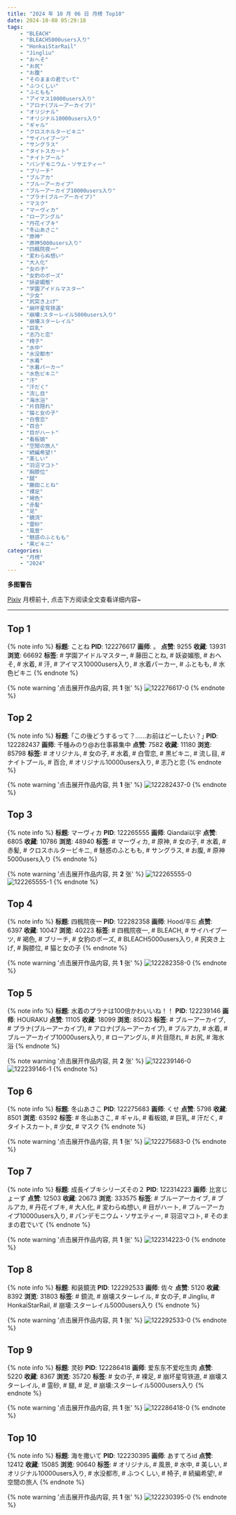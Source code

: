 ```yaml
---
title: "2024 年 10 月 06 日 月榜 Top10"
date: 2024-10-08 05:29:18
tags:
    - "BLEACH"
    - "BLEACH5000users入り"
    - "HonkaiStarRail"
    - "Jingliu"
    - "おへそ"
    - "お尻"
    - "お腹"
    - "そのままの君でいて"
    - "ふつくしい"
    - "ふともも"
    - "アイマス10000users入り"
    - "アロナ(ブルーアーカイブ)"
    - "オリジナル"
    - "オリジナル10000users入り"
    - "ギャル"
    - "クロスホルタービキニ"
    - "サイハイブーツ"
    - "サングラス"
    - "タイトスカート"
    - "ナイトプール"
    - "パンデモニウム・ソサエティー"
    - "ブリーチ"
    - "ブルアカ"
    - "ブルーアーカイブ"
    - "ブルーアーカイブ10000users入り"
    - "プラナ(ブルーアーカイブ)"
    - "マスク"
    - "マーヴィカ"
    - "ローアングル"
    - "丹花イブキ"
    - "冬山あさこ"
    - "原神"
    - "原神5000users入り"
    - "四楓院夜一"
    - "変わらぬ想い"
    - "大人化"
    - "女の子"
    - "女豹のポーズ"
    - "妖姿媚態"
    - "学園アイドルマスター"
    - "少女"
    - "尻突き上げ"
    - "崩坏星穹铁道"
    - "崩壊:スターレイル5000users入り"
    - "崩壊スターレイル"
    - "巨乳"
    - "志乃と恋"
    - "椅子"
    - "水中"
    - "水没都市"
    - "水着"
    - "水着パーカー"
    - "水色ビキニ"
    - "汗"
    - "汗だく"
    - "流し目"
    - "海水浴"
    - "片目隠れ"
    - "猫と女の子"
    - "白雪恋"
    - "百合"
    - "目がハート"
    - "看板娘"
    - "空間の旅人"
    - "続編希望!"
    - "美しい"
    - "羽沼マコト"
    - "胸膝位"
    - "腿"
    - "藤田ことね"
    - "裸足"
    - "褐色"
    - "赤髪"
    - "足"
    - "鏡流"
    - "霊砂"
    - "風景"
    - "魅惑のふともも"
    - "黒ビキニ"
categories:
    - "月榜"
    - "2024"
---
```


<i class="fa fa-triangle-exclamation"></i>**多图警告**<i class="fa fa-triangle-exclamation"></i>

[Pixiv](https://www.pixiv.net/) 月榜前十, 点击下方阅读全文查看详细内容~

<!-- more -->

---

## Top 1

{% note info %}
**标题**: ことね
**PID**: 122276617 **画师**: 。
**点赞**: 9255 **收藏**: 13931 **浏览**: 66692
**标签**: # 学園アイドルマスター, # 藤田ことね, # 妖姿媚態, # おへそ, # 水着, # 汗, # アイマス10000users入り, # 水着パーカー, # ふともも, # 水色ビキニ
{% endnote %}

{% note warning '点击展开作品内容, 共 **1** 张' %}
![122276617-0](https://i.pixiv.re/img-original/img/2024/09/09/11/07/36/122276617_p0.jpg)
{% endnote %}

## Top 2

{% note info %}
**标题**: ｢この後どうするって？……お前はどーしたい？｣
**PID**: 122282437 **画师**: 千種みのり@お仕事募集中
**点赞**: 7582 **收藏**: 11180 **浏览**: 85798
**标签**: # オリジナル, # 女の子, # 水着, # 白雪恋, # 黒ビキニ, # 流し目, # ナイトプール, # 百合, # オリジナル10000users入り, # 志乃と恋
{% endnote %}

{% note warning '点击展开作品内容, 共 **1** 张' %}
![122282437-0](https://i.pixiv.re/img-original/img/2024/09/09/17/08/59/122282437_p0.jpg)
{% endnote %}

## Top 3

{% note info %}
**标题**: マーヴィカ
**PID**: 122265555 **画师**: Qiandai以宇
**点赞**: 6805 **收藏**: 10786 **浏览**: 48940
**标签**: # マーヴィカ, # 原神, # 女の子, # 水着, # 赤髪, # クロスホルタービキニ, # 魅惑のふともも, # サングラス, # お腹, # 原神5000users入り
{% endnote %}

{% note warning '点击展开作品内容, 共 **2** 张' %}
![122265555-0](https://i.pixiv.re/img-original/img/2024/09/09/00/02/46/122265555_p0.jpg)
![122265555-1](https://i.pixiv.re/img-original/img/2024/09/09/00/02/46/122265555_p1.jpg)
{% endnote %}

## Top 4

{% note info %}
**标题**: 四楓院夜一
**PID**: 122282358 **画师**: Hood/후드
**点赞**: 6397 **收藏**: 10047 **浏览**: 40223
**标签**: # 四楓院夜一, # BLEACH, # サイハイブーツ, # 褐色, # ブリーチ, # 女豹のポーズ, # BLEACH5000users入り, # 尻突き上げ, # 胸膝位, # 猫と女の子
{% endnote %}

{% note warning '点击展开作品内容, 共 **1** 张' %}
![122282358-0](https://i.pixiv.re/img-original/img/2024/09/09/17/05/00/122282358_p0.png)
{% endnote %}

## Top 5

{% note info %}
**标题**: 水着のプラナは100倍かわいいね！！
**PID**: 122239146 **画师**: HOURAKU
**点赞**: 11105 **收藏**: 18099 **浏览**: 85023
**标签**: # ブルーアーカイブ, # プラナ(ブルーアーカイブ), # アロナ(ブルーアーカイブ), # ブルアカ, # 水着, # ブルーアーカイブ10000users入り, # ローアングル, # 片目隠れ, # お尻, # 海水浴
{% endnote %}

{% note warning '点击展开作品内容, 共 **2** 张' %}
![122239146-0](https://i.pixiv.re/img-original/img/2024/09/08/08/00/09/122239146_p0.jpg)
![122239146-1](https://i.pixiv.re/img-original/img/2024/09/08/08/00/09/122239146_p1.jpg)
{% endnote %}

## Top 6

{% note info %}
**标题**: 冬山あさこ
**PID**: 122275683 **画师**: くせ
**点赞**: 5798 **收藏**: 8501 **浏览**: 63592
**标签**: # 冬山あさこ, # ギャル, # 看板娘, # 巨乳, # 汗だく, # タイトスカート, # 少女, # マスク
{% endnote %}

{% note warning '点击展开作品内容, 共 **1** 张' %}
![122275683-0](https://i.pixiv.re/img-original/img/2024/09/09/10/00/01/122275683_p0.png)
{% endnote %}

## Top 7

{% note info %}
**标题**: 成長イブキシリーズその２
**PID**: 122314223 **画师**: 比宮じょーず
**点赞**: 12503 **收藏**: 20673 **浏览**: 333575
**标签**: # ブルーアーカイブ, # ブルアカ, # 丹花イブキ, # 大人化, # 変わらぬ想い, # 目がハート, # ブルーアーカイブ10000users入り, # パンデモニウム・ソサエティー, # 羽沼マコト, # そのままの君でいて
{% endnote %}

{% note warning '点击展开作品内容, 共 **1** 张' %}
![122314223-0](https://i.pixiv.re/img-original/img/2024/09/10/19/32/08/122314223_p0.png)
{% endnote %}

## Top 8

{% note info %}
**标题**: 和装鏡流
**PID**: 122292533 **画师**: 佐々
**点赞**: 5120 **收藏**: 8392 **浏览**: 31803
**标签**: # 鏡流, # 崩壊スターレイル, # 女の子, # Jingliu, # HonkaiStarRail, # 崩壊:スターレイル5000users入り
{% endnote %}

{% note warning '点击展开作品内容, 共 **1** 张' %}
![122292533-0](https://i.pixiv.re/img-original/img/2024/09/09/22/51/35/122292533_p0.jpg)
{% endnote %}

## Top 9

{% note info %}
**标题**: 灵砂
**PID**: 122286418 **画师**: 爱东东不爱吃生肉
**点赞**: 5220 **收藏**: 8367 **浏览**: 35720
**标签**: # 女の子, # 裸足, # 崩坏星穹铁道, # 崩壊スターレイル, # 霊砂, # 腿, # 足, # 崩壊:スターレイル5000users入り
{% endnote %}

{% note warning '点击展开作品内容, 共 **1** 张' %}
![122286418-0](https://i.pixiv.re/img-original/img/2024/09/09/19/52/45/122286418_p0.jpg)
{% endnote %}

## Top 10

{% note info %}
**标题**: 海を撒いて
**PID**: 122230395 **画师**: あすてろid
**点赞**: 12412 **收藏**: 15085 **浏览**: 90640
**标签**: # オリジナル, # 風景, # 水中, # 美しい, # オリジナル10000users入り, # 水没都市, # ふつくしい, # 椅子, # 続編希望!, # 空間の旅人
{% endnote %}

{% note warning '点击展开作品内容, 共 **1** 张' %}
![122230395-0](https://i.pixiv.re/img-original/img/2024/09/08/00/00/21/122230395_p0.png)
{% endnote %}
